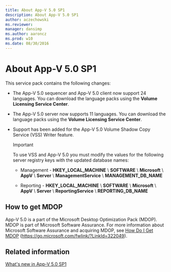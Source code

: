 ```yaml
---
title: About App-V 5.0 SP1
description: About App-V 5.0 SP1
author: aczechowski
ms.reviewer: 
manager: dansimp
ms.author: aaroncz
ms.prod: w10
ms.date: 08/30/2016
---
```



# About App-V 5.0 SP1


This service pack contains the following changes:

-   The App-V 5.0 sequencer and App-V 5.0 client now support 24 languages. You can download the language packs using the **Volume Licensing Service Center**.

-   The App-V 5.0 server now supports 11 languages. You can download the language packs using the **Volume Licensing Service Center**.

-   Support has been added for the App-V 5.0 Volume Shadow Copy Service (VSS) Writer feature.

    > [!IMPORTANT]
    > To use VSS and App-V 5.0 you must modify the values for the following server registry keys with the updated database names:

    -   Management - **HKEY\_LOCAL\_MACHINE** \\ **SOFTWARE** \\ **Microsoft** \\ **AppV** \\ **Server** \\ **ManagementService** \\ **MANAGEMENT\_DB\_NAME**

    -   Reporting - **HKEY\_LOCAL\_MACHINE** \\ **SOFTWARE** \\ **Microsoft** \\ **AppV** \\ **Server** \\ **ReportingService** \\ **REPORTING\_DB\_NAME**

     

## How to get MDOP

App-V 5.0 is a part of the Microsoft Desktop Optimization Pack (MDOP). MDOP is part of Microsoft Software Assurance. For more information about Microsoft Software Assurance and acquiring MDOP, see [How Do I Get MDOP](https://go.microsoft.com/fwlink/?LinkId=322049) (https://go.microsoft.com/fwlink/?LinkId=322049).


## Related information

[What's new in App-V 5.0 SP1](whats-new-in-app-v-50-sp1.md)
